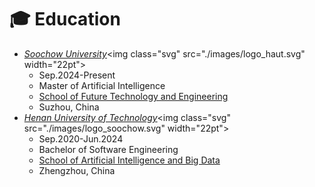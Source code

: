 # ‍🎓 Education
- [*Soochow University*](https://www.haut.edu.cn/")<img class="svg" src="./images/logo_haut.svg" width="22pt">
  - Sep.2024-Present
  - Master of Artificial Intelligence
  - [School of Future Technology and Engineering](https://future.suda.edu.cn/)
  - Suzhou, China
- [*Henan University of Technology*](https://www.haut.edu.cn/")<img class="svg" src="./images/logo_soochow.svg" width="22pt">
  - Sep.2020-Jun.2024
  - Bachelor of Software Engineering
  - [School of Artificial Intelligence and Big Data](https://aidata.haut.edu.cn/)
  - Zhengzhou, China
